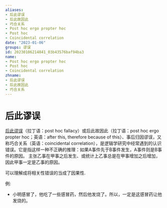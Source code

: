 ```yaml
---
aliases:
- 后此谬误
- 后此故因此
- 巧合关系
- Post hoc ergo propter hoc
- Post hoc
- Coincidental correlation
date: "2023-01-06"
groups: 谬误
id: 20230106214841_03b43576baf94ba3
name:
- Post hoc ergo propter hoc
- Post hoc
- Coincidental correlation
zhname:
- 后此谬误
- 后此故因此
- 巧合关系
---
```


# 后此谬误

[后此谬误](https://zh.wikipedia.org/wiki/%E5%BE%8C%E6%AD%A4%E8%AC%AC%E8%AA%A4)（拉丁语：post hoc fallacy）或后此故因此（拉丁语：post hoc ergo propter hoc；英语：after this, therefore because of this）、事后归因谬误，又称巧合关系（英语：coincidental correlation），是逻辑学研究中经常遇到的认识错误。它是指这样一种不正确的推理：如果A事件先于B事件发生，A事件则是B事件的原因。 主张乙事在甲事之后发生、或统计上乙事总是在甲事增加之后增加，因此甲事一定是乙事的原因。

可以理解成将相关性错误的当成了因果性.

例:
- 小明感冒了，他吃了一些感冒药，然后他发烧了。所以，一定是这感冒药让他发烧的。
